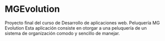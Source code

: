 # MGEvolution
Proyecto final del curso de Desarrollo de aplicaciones web. 
Peluquería MG Evolution
Esta aplicación consiste en otorgar a una peluquería de un sistema de organización comodo y sencillo de manejar.

